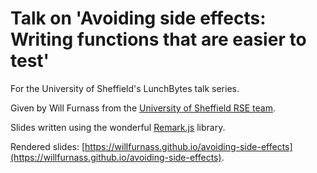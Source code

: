 # Talk on 'Avoiding side effects: Writing functions that are easier to test'

For the University of Sheffield's LunchBytes talk series.

Given by Will Furnass from 
the [University of Sheffield RSE team](https://rse.shef.ac.uk).

Slides written using the wonderful [Remark.js](https://remarkjs.com/) library.

Rendered slides: [https://willfurnass.github.io/avoiding-side-effects](https://willfurnass.github.io/avoiding-side-effects).
